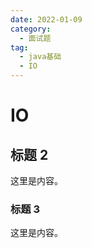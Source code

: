 ```yaml
---
date: 2022-01-09
category:
  - 面试题
tag:
  - java基础
  - IO
---
```


# IO

## 标题 2

这里是内容。

### 标题 3

这里是内容。
